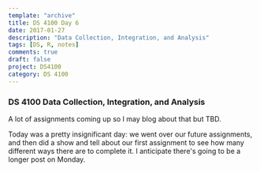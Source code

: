 ```yaml
---
template: "archive"
title: DS 4100 Day 6
date: 2017-01-27
description: "Data Collection, Integration, and Analysis"
tags: [DS, R, notes]
comments: true
draft: false
project: DS4100
category: DS 4100
---
```


### DS 4100 Data Collection, Integration, and Analysis

A lot of assignments coming up so I may blog about that but TBD. 

Today was a pretty insignificant day: we went over our future assignments, and then did a show and tell about our first assignment to see how many different ways there are to complete it. I anticipate there's going to be a longer post on Monday.
